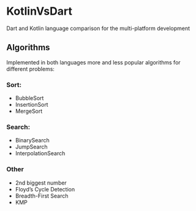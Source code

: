 # KotlinVsDart
Dart and Kotlin language comparison for the multi-platform development 

## Algorithms
Implemented in both languages more and less popular algorithms for different problems:

### Sort:
- BubbleSort
- InsertionSort
- MergeSort

### Search:
- BinarySearch
- JumpSearch
- InterpolationSearch

### Other 
- 2nd biggest number
- Floyd’s Cycle Detection
- Breadth-First Search
- KMP
